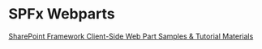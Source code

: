 # SPFx Webparts

[SharePoint Framework Client-Side Web Part Samples & Tutorial Materials](https://github.com/pnp/sp-dev-fx-webparts)
